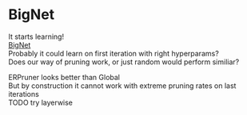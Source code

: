 # BigNet

It starts learning!  
[BigNet](https://drive.google.com/open?id=1kqhZ0ITvDltHLpISnOKFoyb4u8OV6GBV)  
Probably it could learn on first iteration with right hyperparams?  
Does our way of pruning work, or just random would perform similiar?  

ERPruner looks better than Global  
But by construction it cannot work with extreme pruning rates on last iterations  
TODO try layerwise  
